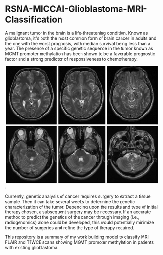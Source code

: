    # RSNA-MICCAI-Glioblastoma-MRI-Classification


 
A malignant tumor in the brain is a life-threatening condition. Known as glioblastoma, it's both the most common form of brain cancer in adults and the one with the worst prognosis, with median survival being less than a year. The presence of a specific genetic sequence in the tumor known as MGMT promoter methylation has been shown to be a favorable prognostic factor and a strong predictor of responsiveness to chemotherapy.

 ![MRI Scans](/mri.png).


Currently, genetic analysis of cancer requires surgery to extract a tissue sample. Then it can take several weeks to determine the genetic characterization of the tumor. Depending upon the results and type of initial therapy chosen, a subsequent surgery may be necessary. If an accurate method to predict the genetics of the cancer through imaging (i.e., radiogenomics) alone could be developed, this would potentially minimize the number of surgeries and refine the type of therapy required.


This repository is a summary of my work building model to classify MRI FLAIR and T1WCE scans showing MGMT promoter methylation in patients with existing glioblastoma.
